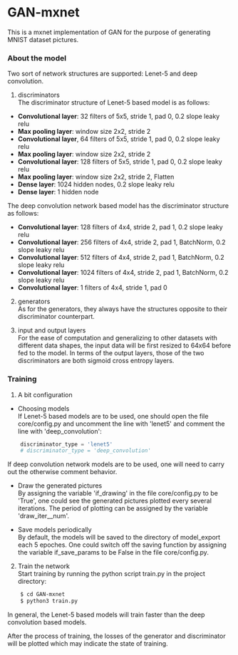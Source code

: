 # GAN-mxnet

This is a mxnet implementation of GAN for the purpose of generating MNIST dataset pictures.

### About the model
Two sort of network structures are supported: Lenet-5 and deep convolution.

1. discriminators  
The discriminator structure of Lenet-5 based model is as follows:

* **Convolutional layer**: 32 filters of 5x5, stride 1, pad 0, 0.2 slope leaky relu 
* **Max pooling layer**: window size 2x2, stride 2
* **Convolutional layer**, 64 filters of 5x5, stride 1, pad 0, 0.2 slope leaky relu
* **Max pooling layer**: window size 2x2, stride 2
* **Convolutional layer**: 128 filters of 5x5, stride 1, pad 0, 0.2 slope leaky relu
* **Max pooling layer**:  window size 2x2, stride 2, Flatten
* **Dense layer**: 1024 hidden nodes, 0.2 slope leaky relu
* **Dense layer**: 1 hidden node

The deep convolution network based model has the discriminator structure as follows:

* **Convolutional layer**: 128 filters of 4x4, stride 2, pad 1, 0.2 slope leaky relu
* **Convolutional layer**: 256 filters of 4x4, stride 2, pad 1, BatchNorm, 0.2 slope leaky relu
* **Convolutional layer**: 512 filters of 4x4, stride 2, pad 1, BatchNorm, 0.2 slope leaky relu
* **Convolutional layer**: 1024 filters of 4x4, stride 2, pad 1, BatchNorm, 0.2 slope leaky relu
* **Convolutional layer**: 1 filters of 4x4, stride 1, pad 0

2. generators  
As for the generators, they always have the structures opposite to their discriminator counterpart.  

3. input and output layers   
For the ease of computation and generalizing to other datasets with different data shapes, the input data will be first resized to 64x64 before fed to the model. In terms of the output layers, those of the two discriminators are both sigmoid cross entropy layers.


### Training
1. A bit configuration  
* Choosing models  
If Lenet-5 based models are to be used, one should open the file core/config.py and uncomment the line with 'lenet5' and comment the line with 'deep_convolution':
```python
    discriminator_type = 'lenet5'
    # discriminator_type = 'deep_convolution'

```
If deep convolution network models are to be used, one will need to carry out the otherwise comment behavior.

* Draw the generated pictures  
By assigning the variable 'if_drawing' in the file core/config.py to be 'True', one could see the generated pictures plotted every several iterations. The period of plotting can be assigned by the variable 'draw_iter__num'.

* Save models periodically  
By default, the models will be saved to the directory of model_export each 5 epoches. One could switch off the saving function by assigning the variable if_save_params to be False in the file core/config.py.


2. Train the network  
Start training by running the python script train.py in the project directory:
```sh
    $ cd GAN-mxnet
    $ python3 train.py
```
In general, the Lenet-5 based models will train faster than the deep convolution based models. 

After the process of training, the losses of the generator and discriminator will be plotted which may indicate the state of training.


